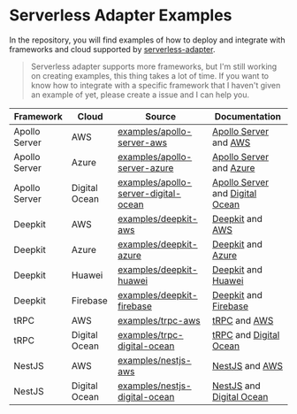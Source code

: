# Serverless Adapter Examples

In the repository, you will find examples of how to deploy and integrate with frameworks and cloud supported by [serverless-adapter](https://viniciusl.com.br/serverless-adapter/).

> Serverless adapter supports more frameworks, but I'm still working on creating examples, this thing takes a lot of time.
> If you want to know how to integrate with a specific framework that I haven't given an example of yet, please create a issue and I can help you.

| Framework     | Cloud         | Source                                                                         | Documentation                                                                                                                                                                                |
|---------------|---------------|--------------------------------------------------------------------------------|----------------------------------------------------------------------------------------------------------------------------------------------------------------------------------------------|
| Apollo Server | AWS           | [examples/apollo-server-aws](./examples/apollo-server-aws)                     | [Apollo Server](https://viniciusl.com.br/serverless-adapter/docs/main/frameworks/apollo-server) and [AWS](https://viniciusl.com.br/serverless-adapter/docs/category/aws)                     |
| Apollo Server | Azure         | [examples/apollo-server-azure](./examples/apollo-server-azure)                 | [Apollo Server](https://viniciusl.com.br/serverless-adapter/docs/main/frameworks/apollo-server) and [Azure](https://viniciusl.com.br/serverless-adapter/docs/main/handlers/azure)            |
| Apollo Server | Digital Ocean | [examples/apollo-server-digital-ocean](./examples/apollo-server-digital-ocean) | [Apollo Server](https://viniciusl.com.br/serverless-adapter/docs/main/frameworks/apollo-server) and [Digital Ocean](https://viniciusl.com.br/serverless-adapter/docs/handlers/digital-ocean) |
| Deepkit       | AWS           | [examples/deepkit-aws](./examples/deepkit-aws)                                 | [Deepkit](https://viniciusl.com.br/serverless-adapter/docs/main/frameworks/deepkit) and [AWS](https://viniciusl.com.br/serverless-adapter/docs/category/aws)                                 |
| Deepkit       | Azure         | [examples/deepkit-azure](./examples/deepkit-azure)                             | [Deepkit](https://viniciusl.com.br/serverless-adapter/docs/main/frameworks/deepkit) and [Azure](https://viniciusl.com.br/serverless-adapter/docs/main/handlers/azure)                        |
| Deepkit       | Huawei        | [examples/deepkit-huawei](./examples/deepkit-huawei)                           | [Deepkit](https://viniciusl.com.br/serverless-adapter/docs/main/frameworks/deepkit) and [Huawei](https://viniciusl.com.br/serverless-adapter/docs/main/handlers/huawei)                      |
| Deepkit       | Firebase      | [examples/deepkit-firebase](./examples/deepkit-firebase)                       | [Deepkit](https://viniciusl.com.br/serverless-adapter/docs/main/frameworks/deepkit) and [Firebase](https://viniciusl.com.br/serverless-adapter/docs/main/handlers/firebase)                  |
| tRPC          | AWS           | [examples/trpc-aws](./examples/trpc-aws)                                       | [tRPC](https://viniciusl.com.br/serverless-adapter/docs/main/frameworks/trpc) and [AWS](https://viniciusl.com.br/serverless-adapter/docs/category/aws)                                       |
| tRPC          | Digital Ocean | [examples/trpc-digital-ocean](./examples/trpc-digital-ocean)                   | [tRPC](https://viniciusl.com.br/serverless-adapter/docs/main/frameworks/trpc) and [Digital Ocean](https://viniciusl.com.br/serverless-adapter/docs/handlers/digital-ocean)                   |
| NestJS        | AWS           | [examples/nestjs-aws](./examples/nestjs-aws)                                   | [NestJS](https://viniciusl.com.br/serverless-adapter/docs/main/frameworks/nestjs) and [AWS](https://viniciusl.com.br/serverless-adapter/docs/category/aws)                                   |
| NestJS        | Digital Ocean | [examples/nestjs-digital-ocean](./examples/nestjs-digital-ocean)               | [NestJS](https://viniciusl.com.br/serverless-adapter/docs/main/frameworks/nestjs) and [Digital Ocean](https://viniciusl.com.br/serverless-adapter/docs/handlers/digital-ocean)               |
